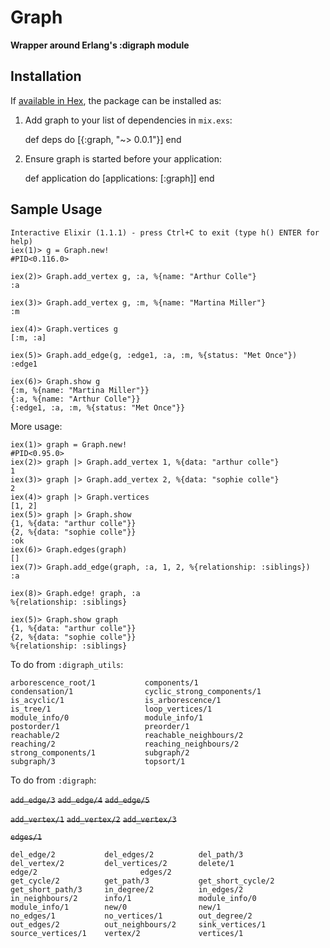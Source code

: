 # Graph

**Wrapper around Erlang's :digraph module**

## Installation

If [available in Hex](https://hex.pm/docs/publish), the package can be installed as:

  1. Add graph to your list of dependencies in `mix.exs`:

        def deps do
          [{:graph, "~> 0.0.1"}]
        end

  2. Ensure graph is started before your application:

        def application do
          [applications: [:graph]]
        end

## Sample Usage

```
Interactive Elixir (1.1.1) - press Ctrl+C to exit (type h() ENTER for help)
iex(1)> g = Graph.new!
#PID<0.116.0>

iex(2)> Graph.add_vertex g, :a, %{name: "Arthur Colle"}
:a

iex(3)> Graph.add_vertex g, :m, %{name: "Martina Miller"}
:m

iex(4)> Graph.vertices g
[:m, :a]

iex(5)> Graph.add_edge(g, :edge1, :a, :m, %{status: "Met Once"})
:edge1

iex(6)> Graph.show g
{:m, %{name: "Martina Miller"}}
{:a, %{name: "Arthur Colle"}}
{:edge1, :a, :m, %{status: "Met Once"}}
```

More usage:

```
iex(1)> graph = Graph.new!
#PID<0.95.0>
iex(2)> graph |> Graph.add_vertex 1, %{data: "arthur colle"}
1
iex(3)> graph |> Graph.add_vertex 2, %{data: "sophie colle"}
2
iex(4)> graph |> Graph.vertices
[1, 2]
iex(5)> graph |> Graph.show
{1, %{data: "arthur colle"}}
{2, %{data: "sophie colle"}}
:ok
iex(6)> Graph.edges(graph)
[]
iex(7)> Graph.add_edge(graph, :a, 1, 2, %{relationship: :siblings})
:a

iex(8)> Graph.edge! graph, :a
%{relationship: :siblings}

iex(5)> Graph.show graph
{1, %{data: "arthur colle"}}
{2, %{data: "sophie colle"}}
%{relationship: :siblings}

```

To do from `:digraph_utils`:
```
arborescence_root/1           components/1
condensation/1                cyclic_strong_components/1
is_acyclic/1                  is_arborescence/1
is_tree/1                     loop_vertices/1
module_info/0                 module_info/1
postorder/1                   preorder/1
reachable/2                   reachable_neighbours/2
reaching/2                    reaching_neighbours/2
strong_components/1           subgraph/2
subgraph/3                    topsort/1
```

To do from `:digraph`:

~~`add_edge/3`~~           ~~`add_edge/4`~~           ~~`add_edge/5`~~ 

~~`add_vertex/1`~~         ~~`add_vertex/2`~~         ~~`add_vertex/3`~~

~~`edges/1`~~

```
del_edge/2           del_edges/2          del_path/3
del_vertex/2         del_vertices/2       delete/1
edge/2                       edges/2
get_cycle/2          get_path/3           get_short_cycle/2
get_short_path/3     in_degree/2          in_edges/2
in_neighbours/2      info/1               module_info/0
module_info/1        new/0                new/1
no_edges/1           no_vertices/1        out_degree/2
out_edges/2          out_neighbours/2     sink_vertices/1
source_vertices/1    vertex/2             vertices/1
```
